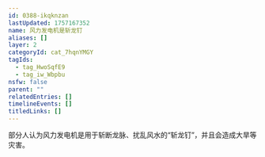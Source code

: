 ```yaml
---
id: 0388-ikqknzan
lastUpdated: 1757167352
name: 风力发电机是斩龙钉
aliases: []
layer: 2
categoryId: cat_7hqnYMGY
tagIds:
  - tag_HwoSqfE9
  - tag_iw_Wbpbu
nsfw: false
parent: ""
relatedEntries: []
timelineEvents: []
titledLinks: []
---
```


部分人认为风力发电机是用于斩断龙脉、扰乱风水的“斩龙钉”，并且会造成大旱等灾害。